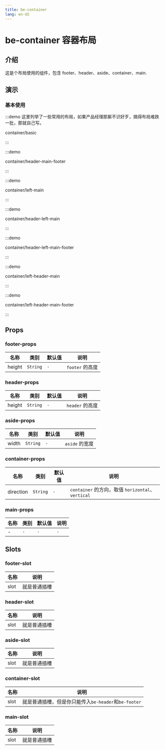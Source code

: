 ```yaml
---
title: be-container
lang: en-US
---
```


# be-container 容器布局

## 介绍

这是个布局使用的组件，包含 footer、header、aside、container、main.


## 演示

### 基本使用

:::demo 这里列举了一些常用的布局，如果产品经理那厮不识好歹，搞得布局难跌一批，那就自己写。

container/basic

:::

:::demo 

container/header-main-footer

:::

:::demo 

container/left-main

:::

:::demo 

container/header-left-main

:::

:::demo 

container/header-left-main-footer

:::

:::demo 

container/left-header-main

:::

:::demo 

container/left-header-main-footer

:::



## Props

### footer-props

| 名称              | 类别                            | 默认值       | 说明                  |
|-----------------|-------------------------------|-----------|---------------------|
| height          | `String`                      | `-` | `footer` 的高度 |
### header-props

| 名称             | 类别                            | 默认值 | 说明         |
|----------------|-------------------------------|-----|------------|
| height         | `String`                      | `-` | `header` 的高度 |
### aside-props

| 名称             | 类别                            | 默认值 | 说明        |
|----------------|-------------------------------|-----|-----------|
| width          | `String`                      | `-` | `aside` 的宽度 |
### container-props

| 名称                 | 类别                            | 默认值 | 说明                                       |
|--------------------|-------------------------------|-----|------------------------------------------|
| direction          | `String`                      | `-` | `container` 的方向，取值 `horizontal`、`vertical` |
### main-props

| 名称  | 类别                         | 默认值 | 说明  |
|-----|----------------------------|-----|-----|
| -   | `-`                        | `-` | `-` |



## Slots

### footer-slot

| 名称              | 说明        |  
|-----------------|-----------|
| slot            | 就是普通插槽    |

### header-slot

| 名称              | 说明        |  
|-----------------|-----------|
| slot            | 就是普通插槽    |

### aside-slot

| 名称              | 说明        |  
|-----------------|-----------|
| slot            | 就是普通插槽    |

### container-slot

| 名称              | 说明        |  
|-----------------|-----------|
| slot            | 就是普通插槽，但是你只能传入`be-header`和`be-footer` |

### main-slot

| 名称              | 说明        |  
|-----------------|-----------|
| slot            | 就是普通插槽    |




